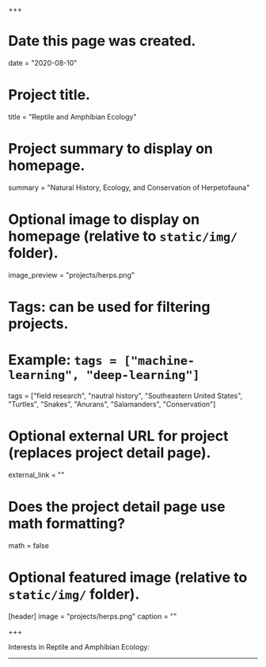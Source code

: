 +++
# Date this page was created.
date = "2020-08-10"

# Project title.
title = "Reptile and Amphibian Ecology"

# Project summary to display on homepage.
summary = "Natural History, Ecology, and Conservation of Herpetofauna"

# Optional image to display on homepage (relative to `static/img/` folder).
image_preview = "projects/herps.png"

# Tags: can be used for filtering projects.
# Example: `tags = ["machine-learning", "deep-learning"]`
tags = ["field research", "nautral history", "Southeastern United States", "Turtles", "Snakes", "Anurans", "Salamanders", "Conservation"]

# Optional external URL for project (replaces project detail page).
external_link = ""

# Does the project detail page use math formatting?
math = false

# Optional featured image (relative to `static/img/` folder).
[header]
image = "projects/herps.png"
caption = ""

+++


Interests in Reptile and Amphibian Ecology:
 *****
